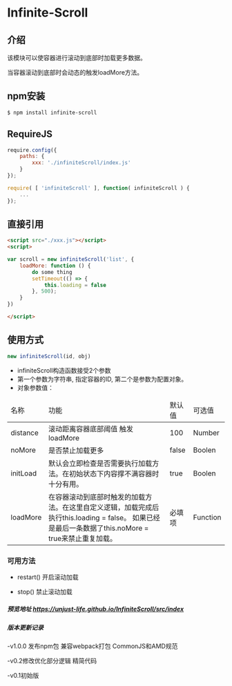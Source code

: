 Infinite-Scroll
===========

## 介绍

该模块可以使容器进行滚动到底部时加载更多数据。

当容器滚动到底部时会动态的触发loadMore方法。

## npm安装
```bash
$ npm install infinite-scroll
```

## RequireJS
```javascript
require.config({
	paths: {
		xxx: './infiniteScroll/index.js'
	}
});

require( [ 'infiniteScroll' ], function( infiniteScroll ) {
	...
});

```

## 直接引用
```html
<script src="./xxx.js"></script>
<script>

var scroll = new infiniteScroll('list', {
    loadMore: function () {
        do some thing
        setTimeout(() => {
            this.loading = false
        }, 500);
    }
})

</script>
```

## 使用方式
```javascript
new infiniteScroll(id, obj)
```

- infiniteScroll构造函数接受2个参数
- 第一个参数为字符串, 指定容器的ID, 第二个是参数为配置对象。
- 对象参数值：
<table>
  <thead>
    <tr>
        <td>名称</td>
        <td>功能</td>
        <td>默认值</td>
        <td>可选值</td>
    </tr>
  </thead>
  <tobody>
    <tr>
      <td>distance</td>
      <td>滚动距离容器底部阈值 触发loadMore</td>
      <td>100</td>
      <td>Number</td>
    </tr>
    <tr>
      <td>noMore</td>
      <td>是否禁止加载更多</td>
      <td>false</td>
      <td>Boolen</td>
    </tr>
    <tr>
      <td>initLoad</td>
      <td>默认会立即检查是否需要执行加载方法。在初始状态下内容撑不满容器时十分有用。</td>
      <td>true</td>
      <td>Boolen</td>
    </tr>
    <tr>
      <td>loadMore</td>
      <td>在容器滚动到底部时触发的加载方法。在这里自定义逻辑，加载完成后执行this.loading = false。
      如果已经是最后一条数据了this.noMore = true来禁止重复加载。</td>
      <td>必填项</td>
      <td>Function</td>
    </tr>
  </tobody>
</table>


### 可用方法
- restart()   开启滚动加载

- stop()      禁止滚动加载


##### 预览地址 https://unjust-life.github.io/InfiniteScroll/src/index

##### 版本更新记录

-v1.0.0  发布npm包 兼容webpack打包 CommonJS和AMD规范

-v0.2修改优化部分逻辑 精简代码

-v0.1初始版